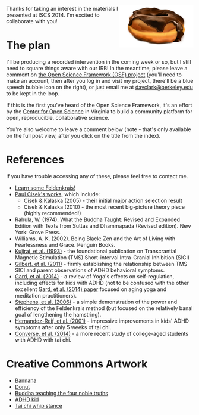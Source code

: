 <!--
.. title: Practicing Inhibition and Selection
.. slug: practicing-inhibition-and-selection
.. date: 2014/11/01 15:00:00
.. tags: talk
.. link: 
.. description: Notes relating to Dav's talk at ISCS 2014
.. type: text
-->

<img src="/donut.svg"
     style="width: 200px; max-width: 100%; height: auto; float: right"
     alt="A perception, a thought, an action...">

Thanks for taking an interest in the materials I presented at ISCS 2014. I'm
excited to collaborate with you!

# The plan

I'll be producing a recorded intervention in the coming week or so, but I still
need to square things aware with our IRB! In the meantime, please leave a
comment on [the Open Science Framework (OSF) project](https://osf.io/btc5f/)
(you'll need to make an account, then after you log in and visit my project,
there'll be a blue speech bubble icon on the right), or just email me at
davclark@berkeley.edu to be kept in the loop.

<!-- TEASER_END -->

If this is the first you've heard of the Open Science Framework, it's an effort
by the [Center for Open Science](http://centerforopenscience.org/) in Virginia
to build a community platform for open, reproducible, collaborative science.

You're also welcome to leave a comment below (note - that's only available on
the full post view, after you click on the title from the index).

# References

If you have trouble accessing any of these, please feel free to contact me.

 - [Learn some
   Feldenkrais!](http://www.feldenkrais.com/events/find_a_practitioner1/)
 - [Paul Cisek's works](http://www.cisek.org/pavel/), which include: 
   - Cisek & Kalaska (2005) - their initial major action selection result
   - Cisek & Kalaska (2010) - the most recent big-picture theory piece (highly
     recommended!)
 - Rahula, W. (1974). What the Buddha Taught: Revised and Expanded Edition with
   Texts from Suttas and Dhammapada (Revised edition). New York: Grove Press.
 - Williams, A. K. (2002). Being Black: Zen and the Art of Living with
   Fearlessness and Grace. Penguin Books.
 - [Kujirai, et al.
   (1993)](http://www.ncbi.nlm.nih.gov/pmc/articles/PMC1143973/) - the
   foundational publication on Transcrantial Magnetic Stimulation (TMS)
   Short-interval Intra-Cranial Inhibition (SICI) 
 - [Gilbert, et al. (2011)](http://www.neurology.org/content/76/7/615.short) -
   firmly establishing the relationship between TMS SICI and parent observations
   of ADHD behavioral symptoms.
 - [Gard, et al.
   (2014)](http://journal.frontiersin.org/Journal/10.3389/fnhum.2014.00770/abstract) -
   a review of Yoga's effects on self-regulation, including effects for kids
   with ADHD (not to be confused with the other excellent [Gard, et al. (2014)
   paper](http://journal.frontiersin.org/Journal/10.3389/fnagi.2014.00076/abstract)
   focused on aging yoga and meditation practitioners).
 - [Stephens, et al. (2006)](http://www.ncbi.nlm.nih.gov/pubmed/17033041) - a
   simple demonstration of the power and efficiency of the Feldenkrais method
   (but focused on the relatively banal goal of lengthening the hamstring).
 - [Hernandez-Reif, et al. (2001)](http://www.bodyworkmovementtherapies.com/article/S1360-8592(00)90219-5/abstract) -
   impressive improvements in kids' ADHD symptoms after only 5 weeks of tai chi.
 - [Converse, et al. (2014)](http://journal.frontiersin.org/Journal/10.3389/fnhum.2014.00013/full) -
   a more recent study of college-aged students with ADHD with tai chi.

# Creative Commons Artwork

 - [Bannana](http://commons.wikimedia.org/wiki/File:VU-Banana-1000x1000.png)
 - [Donut](https://openclipart.org/detail/194079/chocolate-donut-by-rayscaperesource-194079)
 - [Buddha teaching the four noble truths](http://en.wikipedia.org/wiki/Four_Noble_Truths#mediaviewer/File:Astasahasrika_Prajnaparamita_Dharmacakra_Discourse.jpeg)
 - [ADHD kid](http://commons.wikimedia.org/wiki/File:Lasse_Kromann.jpg)
 - [Tai chi whip stance](http://en.wikipedia.org/wiki/Guang_Ping_Yang_t'ai_chi_ch'uan#mediaviewer/File:Donald_Single_Whip_Silloutte.jpg)

